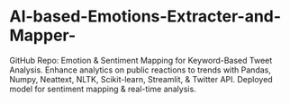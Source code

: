 # AI-based-Emotions-Extracter-and-Mapper-
 GitHub Repo: Emotion &amp; Sentiment Mapping for Keyword-Based Tweet Analysis. Enhance analytics on public reactions to trends with Pandas, Numpy, Neattext, NLTK, Scikit-learn, Streamlit, &amp; Twitter API. Deployed model for sentiment mapping &amp; real-time analysis.
